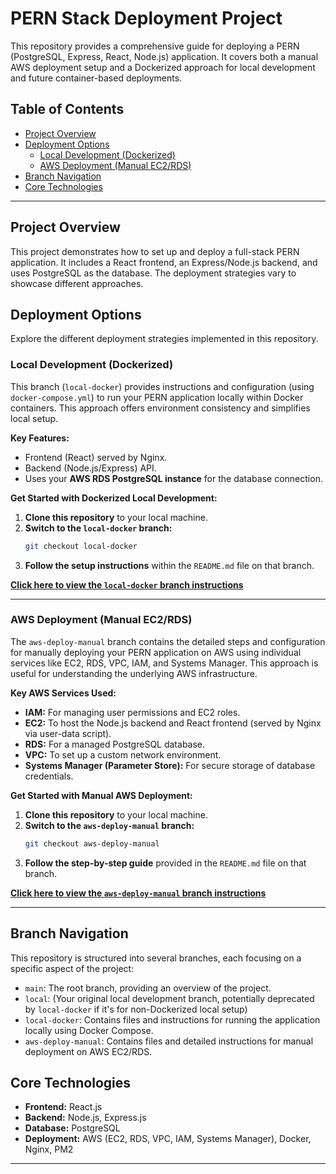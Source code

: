 # PERN Stack Deployment Project

This repository provides a comprehensive guide for deploying a PERN (PostgreSQL, Express, React, Node.js) application. It covers both a manual AWS deployment setup and a Dockerized approach for local development and future container-based deployments.

## Table of Contents

- [Project Overview](#project-overview)
- [Deployment Options](#deployment-options)
  - [Local Development (Dockerized)](#local-development-dockerized)
  - [AWS Deployment (Manual EC2/RDS)](#aws-deployment-manual-ec2rds)
- [Branch Navigation](#branch-navigation)
- [Core Technologies](#core-technologies)

---

## Project Overview

This project demonstrates how to set up and deploy a full-stack PERN application. It includes a React frontend, an Express/Node.js backend, and uses PostgreSQL as the database. The deployment strategies vary to showcase different approaches.

## Deployment Options

Explore the different deployment strategies implemented in this repository.

### Local Development (Dockerized)

This branch (`local-docker`) provides instructions and configuration (using `docker-compose.yml`) to run your PERN application locally within Docker containers. This approach offers environment consistency and simplifies local setup.

**Key Features:**
* Frontend (React) served by Nginx.
* Backend (Node.js/Express) API.
* Uses your **AWS RDS PostgreSQL instance** for the database connection.

**Get Started with Dockerized Local Development:**
1.  **Clone this repository** to your local machine.
2.  **Switch to the `local-docker` branch:**
    ```bash
    git checkout local-docker
    ```
3.  **Follow the setup instructions** within the `README.md` file on that branch.

**[Click here to view the `local-docker` branch instructions](https://github.com/Umarsatti1/aws-pern-stack-deploy/tree/local-docker)**

---

### AWS Deployment (Manual EC2/RDS)

The `aws-deploy-manual` branch contains the detailed steps and configuration for manually deploying your PERN application on AWS using individual services like EC2, RDS, VPC, IAM, and Systems Manager. This approach is useful for understanding the underlying AWS infrastructure.

**Key AWS Services Used:**
* **IAM:** For managing user permissions and EC2 roles.
* **EC2:** To host the Node.js backend and React frontend (served by Nginx via user-data script).
* **RDS:** For a managed PostgreSQL database.
* **VPC:** To set up a custom network environment.
* **Systems Manager (Parameter Store):** For secure storage of database credentials.

**Get Started with Manual AWS Deployment:**
1.  **Clone this repository** to your local machine.
2.  **Switch to the `aws-deploy-manual` branch:**
    ```bash
    git checkout aws-deploy-manual
    ```
3.  **Follow the step-by-step guide** provided in the `README.md` file on that branch.

**[Click here to view the `aws-deploy-manual` branch instructions](https://github.com/Umarsatti1/aws-pern-stack-deploy/tree/aws-deploy-manual)**

---

## Branch Navigation

This repository is structured into several branches, each focusing on a specific aspect of the project:

* `main`: The root branch, providing an overview of the project.
* `local`: (Your original local development branch, potentially deprecated by `local-docker` if it's for non-Dockerized local setup)
* `local-docker`: Contains files and instructions for running the application locally using Docker Compose.
* `aws-deploy-manual`: Contains files and detailed instructions for manual deployment on AWS EC2/RDS.

## Core Technologies

* **Frontend:** React.js
* **Backend:** Node.js, Express.js
* **Database:** PostgreSQL
* **Deployment:** AWS (EC2, RDS, VPC, IAM, Systems Manager), Docker, Nginx, PM2

---